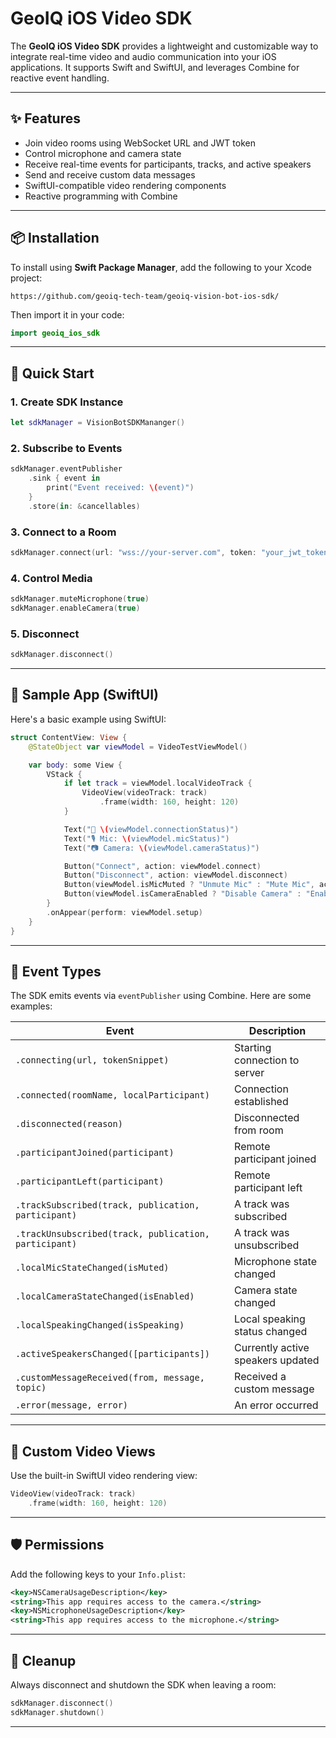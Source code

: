 
# GeoIQ iOS Video SDK

The **GeoIQ iOS Video SDK** provides a lightweight and customizable way to integrate real-time video and audio communication into your iOS applications. It supports Swift and SwiftUI, and leverages Combine for reactive event handling.

---

## ✨ Features

- Join video rooms using WebSocket URL and JWT token
- Control microphone and camera state
- Receive real-time events for participants, tracks, and active speakers
- Send and receive custom data messages
- SwiftUI-compatible video rendering components
- Reactive programming with Combine

---

## 📦 Installation

To install using **Swift Package Manager**, add the following to your Xcode project:

```
https://github.com/geoiq-tech-team/geoiq-vision-bot-ios-sdk/
```

Then import it in your code:

```swift
import geoiq_ios_sdk
```

---

## 🚀 Quick Start

### 1. Create SDK Instance

```swift
let sdkManager = VisionBotSDKMananger()
```

### 2. Subscribe to Events

```swift
sdkManager.eventPublisher
    .sink { event in
        print("Event received: \(event)")
    }
    .store(in: &cancellables)
```

### 3. Connect to a Room

```swift
sdkManager.connect(url: "wss://your-server.com", token: "your_jwt_token")
```

### 4. Control Media

```swift
sdkManager.muteMicrophone(true)
sdkManager.enableCamera(true)
```

### 5. Disconnect

```swift
sdkManager.disconnect()
```

---

## 🧪 Sample App (SwiftUI)

Here's a basic example using SwiftUI:

```swift
struct ContentView: View {
    @StateObject var viewModel = VideoTestViewModel()

    var body: some View {
        VStack {
            if let track = viewModel.localVideoTrack {
                VideoView(videoTrack: track)
                    .frame(width: 160, height: 120)
            }

            Text("🔌 \(viewModel.connectionStatus)")
            Text("🎙 Mic: \(viewModel.micStatus)")
            Text("📷 Camera: \(viewModel.cameraStatus)")

            Button("Connect", action: viewModel.connect)
            Button("Disconnect", action: viewModel.disconnect)
            Button(viewModel.isMicMuted ? "Unmute Mic" : "Mute Mic", action: viewModel.toggleMic)
            Button(viewModel.isCameraEnabled ? "Disable Camera" : "Enable Camera", action: viewModel.toggleCamera)
        }
        .onAppear(perform: viewModel.setup)
    }
}
```

---

## 🔔 Event Types

The SDK emits events via `eventPublisher` using Combine. Here are some examples:

| Event | Description |
|-------|-------------|
| `.connecting(url, tokenSnippet)` | Starting connection to server |
| `.connected(roomName, localParticipant)` | Connection established |
| `.disconnected(reason)` | Disconnected from room |
| `.participantJoined(participant)` | Remote participant joined |
| `.participantLeft(participant)` | Remote participant left |
| `.trackSubscribed(track, publication, participant)` | A track was subscribed |
| `.trackUnsubscribed(track, publication, participant)` | A track was unsubscribed |
| `.localMicStateChanged(isMuted)` | Microphone state changed |
| `.localCameraStateChanged(isEnabled)` | Camera state changed |
| `.localSpeakingChanged(isSpeaking)` | Local speaking status changed |
| `.activeSpeakersChanged([participants])` | Currently active speakers updated |
| `.customMessageReceived(from, message, topic)` | Received a custom message |
| `.error(message, error)` | An error occurred |

---

## 🧩 Custom Video Views

Use the built-in SwiftUI video rendering view:

```swift
VideoView(videoTrack: track)
    .frame(width: 160, height: 120)
```

---

## 🛡 Permissions

Add the following keys to your `Info.plist`:

```xml
<key>NSCameraUsageDescription</key>
<string>This app requires access to the camera.</string>
<key>NSMicrophoneUsageDescription</key>
<string>This app requires access to the microphone.</string>
```

---

## 🧼 Cleanup

Always disconnect and shutdown the SDK when leaving a room:

```swift
sdkManager.disconnect()
sdkManager.shutdown()
```

---
